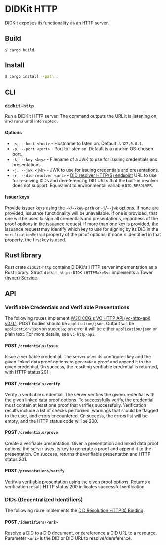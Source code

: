 # DIDKit HTTP

DIDKit exposes its functionality as an HTTP server.

## Build

```sh
$ cargo build
```

## Install
```sh
$ cargo install --path .
```

## CLI

### `didkit-http`

Run a DIDKit HTTP server. The command outputs the URL it is listening on,
and runs until interrupted.

#### Options

- `-s, --host <host>` - Hostname to listen on. Default is `127.0.0.1`.
- `-p, --port <port>` - Port to listen on. Default is a random OS-chosen port.
- `-k, --key <key>`   - Filename of a JWK to use for issuing credentials and
  presentations.
- `-j, --jwk <jwk>`   - JWK to use for issuing credentials and presentations.
- `-r, --did-resolver <url>` - [DID resolver HTTP(S) endpoint][did-resolution-https-binding] URL to use for resolving DIDs and dereferencing DID URLs that the built-in resolver does not support. Equivalent to environmental variable `DID_RESOLVER`.

#### Issuer keys

Provide issuer keys using the `-k`/`--key-path` or `-j`/`--jwk` options. If none are provided, issuance functionality will be unavailable. If one is provided, that one will be used to sign all credentials and presentations, regardless of the proof options in the issuance request. If more than one key is provided, the issuance request may identify which key to use for signing by its DID in the `verificationMethod` property of the proof options; if none is identified in that property, the first key is used.

## Rust library

Rust crate `didkit-http` contains DIDKit's HTTP server implementation as a Rust
library. Struct `didkit_http::DIDKitHTTPMakeSvc` implements a Tower
([hyper](https://hyper.rs/))
[Service](https://docs.rs/tower-service/0.3.0/tower_service/trait.Service.html).

## API

### Verifiable Credentials and Verifiable Presentations

The following routes implement [W3C CCG's VC HTTP API (vc-http-api)][vc-http-api] [v0.0.1][vc-http-api-0.0.1]. POST bodies should be `application/json`. Output will be `application/json` on success; on error it will be either `application/json` or plain text. For more details, see `vc-http-api`.

#### POST `/credentials/issue`

Issue a verifiable credential. The server uses its configured key and the given linked data proof options to generate a proof and append it to the given credential. On success, the resulting verifiable credential is returned, with HTTP status 201.

#### POST `/credentials/verify`

Verify a verifiable credential. The server verifies the given credential with the given linked data proof options. To successfully verify, the credential must contain at least one proof that verifies successfully. Verification results include a list of checks performed, warnings that should be flagged to the user, and errors encountered. On success, the errors list will be empty, and the HTTP status code will be 200.

#### POST `/credentials/prove`

Create a verifiable presentation. Given a presentation and linked data proof options, the server uses its key to generate a proof and append it to the presentation. On success, returns the verifiable presentation and HTTP status 201.

#### POST `/presentations/verify`

Verify a verifiable presentation using the given proof options. Returns a verification result. HTTP status 200 indicates successful verification.

### DIDs (Decentralized Identifiers)

The following route implements the [DID Resolution HTTP(S) Binding][did-http].

#### POST `/identifiers/<uri>`

Resolve a DID to a DID document, or dereference a DID URL to a resource. Parameter `<uri>` is the DID or DID URL to resolve/dereference.

[did-http]: https://w3c-ccg.github.io/did-resolution/#bindings-https
[vc-http-api]: https://w3c-ccg.github.io/vc-http-api/
[vc-http-api-0.0.1]: https://github.com/w3c-ccg/vc-http-api/pull/72
[did-resolution-https-binding]: https://w3c-ccg.github.io/did-resolution/#bindings-https
